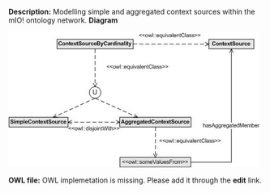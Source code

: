 __Description:__ 
 Modelling simple and aggregated context sources within the mIO! ontology network.
 __Diagram__ 





[![Image:ContextSourceSoA.jpg](../images/9/98/ContextSourceSoA.jpg)](../../Image/ContextSourceSoA.jpg "Image:ContextSourceSoA.jpg")





__OWL file:__ 
 OWL implemetation is missing. Please add it through the
 __edit__ 
 link.